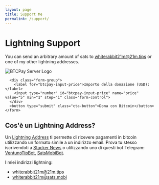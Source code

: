 ```yaml
---
layout: page
title: Support Me
permalink: /support/
---
```

# Lightning Support
You can send an arbitrary amount of sats to [whiterabbit21m@21m.tips][21mtips] or one of
my other lightning addresses.

<div class="btcpay-wrapper">
  <div class="btcpay-logo">
    <img src="/assets/images/btcpay-logo.svg" alt="BTCPay Server Logo">
  </div>
  <div class="btcpay-container">
    <form method="POST" action="https://btcpay.whiterabbit21m.com/api/v1/invoices" class="btcpay-form btcpay-form--block">
      <input type="hidden" name="storeId" value="5vHj4TmiyYMCkFUpyBYf6rUDvaJ6YA7B74v2G7iYD9D2" />
      <input type="hidden" name="checkoutDesc" value="Donation" />
      <input type="hidden" name="browserRedirect" value="https://www.tuosito.com/grazie" />
      <input type="hidden" name="currency" value="USD" />
      
      <div class="form-group">
        <label for="btcpay-input-price">Importo della donazione (USD):</label>
        <input type="number" id="btcpay-input-price" name="price" value="5" min="1" step="1" class="form-control">
      </div>
      <button type="submit" class="cta-button">Dona con Bitcoin</button>
    </form>
  </div>
</div>

<div class="lightning-info">
  <h2>Cos'è un Lightning Address?</h2>
  <p>Un <a href="https://lightningaddress.com/">Lightning Address</a> ti permette di ricevere pagamenti in bitcoin utilizzando un formato simile a un indirizzo email. Prova tu stesso iscrivendoti a <a href="https://stacker.news/r/whiterabbit21m">Stacker News</a> o utilizzando uno di questi bot Telegram: <a href="https://t.me/VentunoTipBot">VentunoTipBot</a>, <a href="https://t.me/SatsMobiBot">SatsMobiBot</a>.</p>
  <p>I miei indirizzi lightning:</p>
  <ul>
    <li><a href="lightning:whiterabbit21m@21m.tips">whiterabbit21m@21m.tips</a></li>
    <li><a href="lightning:whiterabbit21m@sats.mobi">whiterabbit21m@sats.mobi</a></li>
  </ul>
</div>

[21mtips]: lightning:whiterabbit21m@21m.tips
[satsmobi]: lightning:whiterabbit21m@sats.mobi
